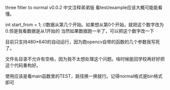 three fitler to normal v0.0.2 中文注释弟弟版 看test/example应该大概可能能看懂。


int start_from = 1; //数据从第几个开始。如果想从第0个开始，就把这个数字改为0.但是我看数据是从1开始的
当然如果数据跑一半了，可以把这个数字改一下

目前只支持480*640的自动运行，因为跑opencv自带的函数的几个参数我写死了。

文件名目录不允许有空格，因为我不太想处理这个问题。啥时候能回学校再好好把这个代码重构好。

使用应该是看main函数里的TEST，路径换一换就行。记得normal格式是bin格式即可

